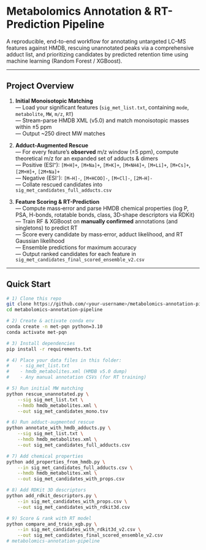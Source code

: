 # Metabolomics Annotation & RT-Prediction Pipeline

A reproducible, end-to-end workflow for annotating untargeted LC–MS features against HMDB, rescuing unannotated peaks via a comprehensive adduct list, and prioritizing candidates by predicted retention time using machine learning (Random Forest / XGBoost).

---

## Project Overview

1. **Initial Monoisotopic Matching**  
   — Load your significant features (`sig_met_list.txt`, containing `mode`, `metabolite`, `MW`, `m/z`, `RT`)  
   — Stream-parse HMDB XML (v5.0) and match monoisotopic masses within ±5 ppm  
   — Output ~250 direct MW matches

2. **Adduct-Augmented Rescue**  
   — For every feature’s **observed** m/z window (±5 ppm), compute theoretical m/z for an expanded set of adducts & dimers  
   — Positive (ESI⁺): `[M+H]+`, `[M+Na]+`, `[M+K]+`, `[M+NH4]+`, `[M+Li]+`, `[M+Cs]+`, `[2M+H]+`, `[2M+Na]+`  
   — Negative (ESI⁻): `[M–H]-`, `[M+HCOO]-`, `[M+Cl]-`, `[2M–H]-`  
   — Collate rescued candidates into `sig_met_candidates_full_adducts.csv`

3. **Feature Scoring & RT-Prediction**  
   — Compute mass‐error and parse HMDB chemical properties (log P, PSA, H-bonds, rotatable bonds, class, 3D‐shape descriptors via RDKit)  
   — Train RF & XGBoost on **manually confirmed** annotations (and singletons) to predict RT  
   — Score every candidate by mass‐error, adduct likelihood, and RT Gaussian likelihood  
   — Ensemble predictions for maximum accuracy  
   — Output ranked candidates for each feature in `sig_met_candidates_final_scored_ensemble_v2.csv`

---

## Quick Start

```bash
# 1) Clone this repo
git clone https://github.com/<your-username>/metabolomics-annotation-pipeline.git
cd metabolomics-annotation-pipeline

# 2) Create & activate conda env
conda create -n met-pqn python=3.10
conda activate met-pqn

# 3) Install dependencies
pip install -r requirements.txt

# 4) Place your data files in this folder:
#    - sig_met_list.txt
#    - hmdb_metabolites.xml (HMDB v5.0 dump)
#    - Any manual annotation CSVs (for RT training)

# 5) Run initial MW matching
python rescue_unannotated.py \
    --sig sig_met_list.txt \
    --hmdb hmdb_metabolites.xml \
    --out sig_met_candidates_mono.tsv

# 6) Run adduct-augmented rescue
python annotate_with_hmdb_adducts.py \
    --sig sig_met_list.txt \
    --hmdb hmdb_metabolites.xml \
    --out sig_met_candidates_full_adducts.csv

# 7) Add chemical properties
python add_properties_from_hmdb.py \
    --in sig_met_candidates_full_adducts.csv \
    --hmdb hmdb_metabolites.xml \
    --out sig_met_candidates_with_props.csv

# 8) Add RDKit 3D descriptors
python add_rdkit_descriptors.py \
    --in sig_met_candidates_with_props.csv \
    --out sig_met_candidates_with_rdkit3d.csv

# 9) Score & rank with RT model
python compare_and_train_xgb.py \
    --in sig_met_candidates_with_rdkit3d_v2.csv \
    --out sig_met_candidates_final_scored_ensemble_v2.csv
# metabolomics-annotation-pipeline
